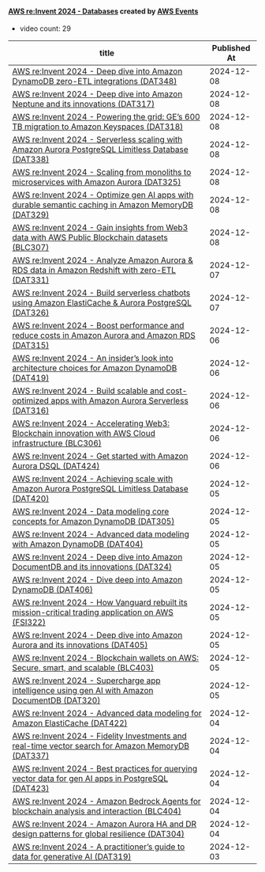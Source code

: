 

#### [AWS re:Invent 2024 - Databases](https://www.youtube.com/playlist?list=PL2yQDdvlhXf9IiD_yeNFVZxzQfDPqEMRu) created by [AWS Events](https://www.youtube.com/channel/UCdoadna9HFHsxXWhafhNvKw)

* video count: 29 

| title                                                                                                                                               | Published At |
| --------------------------------------------------------------------------------------------------------------------------------------------------- | ------------ |
| [AWS re:Invent 2024 - Deep dive into Amazon DynamoDB zero-ETL integrations (DAT348)](https://www.youtube.com/watch?v=rsBZDCMDcqU)                   | 2024-12-08   |
| [AWS re:Invent 2024 - Deep dive into Amazon Neptune and its innovations (DAT317)](https://www.youtube.com/watch?v=hha8rzO0dA4)                      | 2024-12-08   |
| [AWS re:Invent 2024 - Powering the grid: GE’s 600 TB migration to Amazon Keyspaces (DAT318)](https://www.youtube.com/watch?v=vo8H8OpCox4)           | 2024-12-08   |
| [AWS re:Invent 2024 - Serverless scaling with Amazon Aurora PostgreSQL Limitless Database (DAT338)](https://www.youtube.com/watch?v=1X_rgSXV6Jg)    | 2024-12-08   |
| [AWS re:Invent 2024 - Scaling from monoliths to microservices with Amazon Aurora (DAT325)](https://www.youtube.com/watch?v=2LDm-12rXvw)             | 2024-12-08   |
| [AWS re:Invent 2024 - Optimize gen AI apps with durable semantic caching in Amazon MemoryDB (DAT329)](https://www.youtube.com/watch?v=2mNXSv7cTLI)  | 2024-12-08   |
| [AWS re:Invent 2024 - Gain insights from Web3 data with AWS Public Blockchain datasets (BLC307)](https://www.youtube.com/watch?v=eBsD-Egct9E)       | 2024-12-08   |
| [AWS re:Invent 2024 - Analyze Amazon Aurora & RDS data in Amazon Redshift with zero-ETL (DAT331)](https://www.youtube.com/watch?v=2cwzFQweGkY)      | 2024-12-07   |
| [AWS re:Invent 2024 - Build serverless chatbots using Amazon ElastiCache & Aurora PostgreSQL (DAT326)](https://www.youtube.com/watch?v=g5-hcwwuzn0) | 2024-12-07   |
| [AWS re:Invent 2024 - Boost performance and reduce costs in Amazon Aurora and Amazon RDS (DAT315)](https://www.youtube.com/watch?v=YGFWbS9ZJZk)     | 2024-12-06   |
| [AWS re:Invent 2024 - An insider’s look into architecture choices for Amazon DynamoDB (DAT419)](https://www.youtube.com/watch?v=csvPepC6tKk)        | 2024-12-06   |
| [AWS re:Invent 2024 - Build scalable and cost-optimized apps with Amazon Aurora Serverless (DAT316)](https://www.youtube.com/watch?v=YkQYqGuICt4)   | 2024-12-06   |
| [AWS re:Invent 2024 - Accelerating Web3: Blockchain innovation with AWS Cloud infrastructure (BLC306)](https://www.youtube.com/watch?v=_6U9JPcI8c0) | 2024-12-06   |
| [AWS re:Invent 2024 - Get started with Amazon Aurora DSQL (DAT424)](https://www.youtube.com/watch?v=9wx5qNUJdCE)                                    | 2024-12-06   |
| [AWS re:Invent 2024 - Achieving scale with Amazon Aurora PostgreSQL Limitless Database (DAT420)](https://www.youtube.com/watch?v=pUqVCK7Ggh0)       | 2024-12-05   |
| [AWS re:Invent 2024 - Data modeling core concepts for Amazon DynamoDB (DAT305)](https://www.youtube.com/watch?v=cyge2Lx4Jvw)                        | 2024-12-05   |
| [AWS re:Invent 2024 - Advanced data modeling with Amazon DynamoDB (DAT404)](https://www.youtube.com/watch?v=hjqrDqVaiw0)                            | 2024-12-05   |
| [AWS re:Invent 2024 - Deep dive into Amazon DocumentDB and its innovations (DAT324)](https://www.youtube.com/watch?v=VWVshYjd2mw)                   | 2024-12-05   |
| [AWS re:Invent 2024 - Dive deep into Amazon DynamoDB (DAT406)](https://www.youtube.com/watch?v=Qzs8mU5dgx4)                                         | 2024-12-05   |
| [AWS re:Invent 2024 - How Vanguard rebuilt its mission-critical trading application on AWS (FSI322)](https://www.youtube.com/watch?v=WpkpqE2Nub8)   | 2024-12-05   |
| [AWS re:Invent 2024 - Deep dive into Amazon Aurora and its innovations (DAT405)](https://www.youtube.com/watch?v=kVVdHezNTpw)                       | 2024-12-05   |
| [AWS re:Invent 2024 - Blockchain wallets on AWS: Secure, smart, and scalable (BLC403)](https://www.youtube.com/watch?v=hKZtadwZgw8)                 | 2024-12-05   |
| [AWS re:Invent 2024 - Supercharge app intelligence using gen AI with Amazon DocumentDB (DAT320)](https://www.youtube.com/watch?v=bCuKYkxabDs)       | 2024-12-05   |
| [AWS re:Invent 2024 - Advanced data modeling for Amazon ElastiCache (DAT422)](https://www.youtube.com/watch?v=Ej6TRC_uYzA)                          | 2024-12-04   |
| [AWS re:Invent 2024 - Fidelity Investments and real-time vector search for Amazon MemoryDB (DAT337)](https://www.youtube.com/watch?v=HxZVDrH7bfU)   | 2024-12-04   |
| [AWS re:Invent 2024 - Best practices for querying vector data for gen AI apps in PostgreSQL (DAT423)](https://www.youtube.com/watch?v=L8fQqVwTT3Y)  | 2024-12-04   |
| [AWS re:Invent 2024 - Amazon Bedrock Agents for blockchain analysis and interaction (BLC404)](https://www.youtube.com/watch?v=SCroypkCP-Y)          | 2024-12-04   |
| [AWS re:Invent 2024 - Amazon Aurora HA and DR design patterns for global resilience (DAT304)](https://www.youtube.com/watch?v=fvL0nOa-eyU)          | 2024-12-04   |
| [AWS re:Invent 2024 - A practitioner’s guide to data for generative AI (DAT319)](https://www.youtube.com/watch?v=o1F2yJu2nDw)                       | 2024-12-03   |